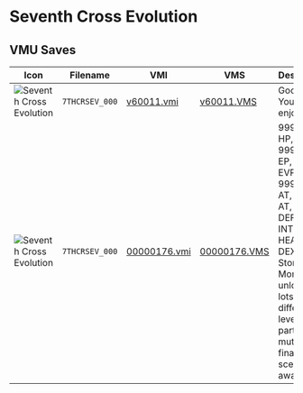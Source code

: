 # Seventh Cross Evolution

## VMU Saves

| Icon | Filename | VMI | VMS | Description |
|------|----------|-----|-----|-------------|
| ![Seventh Cross Evolution](../icons/7THCRSEV_000.GIF) | `7THCRSEV_000` | [v60011.vmi](v60011.vmi) | [v60011.VMS](v60011.VMS) | Good save! You will enjoy! 
| ![Seventh Cross Evolution](../icons/7THCRSEV_000.GIF) | `7THCRSEV_000` | [00000176.vmi](00000176.vmi) | [00000176.VMS](00000176.VMS) | 999/999 HP, 999/999 EP, 999 EVP, 999/999 AT, 999 E-AT, 999 DEF, 999 INT, 999 HEAL, 999 DEX, all Stone Monuments unlocked, lots of different level body parts to mutate into, final boss scene awaits. 
